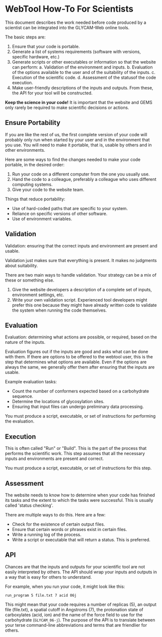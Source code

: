 # WebTool How-To For Scientists

This document describes the work needed before code produced by a scientist can be integrated into 
the GLYCAM-Web online tools.

The basic steps are:

1. Ensure that your code is portable.
2. Generate a list of systems requirements (software with versions, specific hardware, etc.)
3. Generate scripts or other executables or information so that the website can perform:
    a. Validation of the environment and inputs.
    b. Evaluation of the options available to the user and of the suitability of the inputs.
    c. Execution of the scientific code.
    d. Assessment of the statusof the code execution.
3. Make user-friendly descriptions of the inputs and outputs. From these, the API for your tool
   will be constructed.

**Keep the science in your code!** It is important that the website and GEMS only rarely be required 
to make scientific decisions or actions. 

## Ensure Portability

If you are like the rest of us, the first complete version of your code will probably only run when 
started by your user and in the environment that you use. You will need to make it portable, that is, 
usable by others and in other environments.

Here are some ways to find the changes needed to make your code portable, in the desired order:

1. Run your code on a different computer from the one you usually use.
2. Hand the code to a colleague, preferably a colleague who uses different computing systems.
3. Give your code to the website team.

Things that reduce portability:

* Use of hard-coded paths that are specific to your system.
* Reliance on specific versions of other software.
* Use of environment variables.

## Validation 

Validation: ensuring that the correct inputs and environment are present and usable.

Validation just makes sure that everything is present. It makes no judgments about suitability.

There are two main ways to handle validation. Your strategy can be a mix of these or something else.

1. Give the website developers a description of a complete set of inputs, environment settings, etc.
2. Write your own validation script. Experienced tool developers might prefer this one because they 
   might have already written code to validate the system when running the code themselves. 

## Evaluation

Evaluation: determining what actions are possible, or required, based on the nature of the inputs.

Evaluation figures out if the inputs are good and asks what can be done with them.  If there are options
to be offered to the webtool user, this is the step that determines what options are available. Even if
the options are always the same, we generally offer them after ensuring that the inputs are usable.

Example evaluation tasks:

* Count the number of conformers expected based on a carbohydrate sequence.
* Determine the locations of glycosylation sites.
* Ensuring that input files can undergo preliminary data processing.

You must produce a script, executable, or set of instructions for performing the evaluation. 

## Execution

This is often called "Run" or "Build". This is the part of the process that performs the scientific
work. This step assumes that all the necessary inputs and environments are present and correct.

You must produce a script, executable, or set of instructions for this step. 

## Assessment

The website needs to know how to determine when your code has finished its tasks and the extent to 
which the tasks were successful. This is usually called 'status checking'.

There are multiple ways to do this. Here are a few:

* Check for the existence of certain output files.
* Ensure that certain words or phrases exist in certain files.
* Write a running log of the process.
* Write a script or executable that will return a status. This is preferred.

## API

Chances are that the inputs and outputs for your scientific tool are not easily interpreted by others.
The API should wrap your inputs and outputs in a way that is easy for others to understand.

For example, when you run your code, it might look like this:

    run_program 5 file.txt 7 acid 06j

This might mean that your code requires a number of replicas (5), an output file (file.txt), a spatial
cutoff in Angstroms (7), the protonation state of carboxylates (acid, ion) and the name of the force 
field to use for the carbohydrate (`GLYCAM_06-j`). The purpose of the API is to translate between your
terse command-line abbreviations and terms that are friendlier for others.
